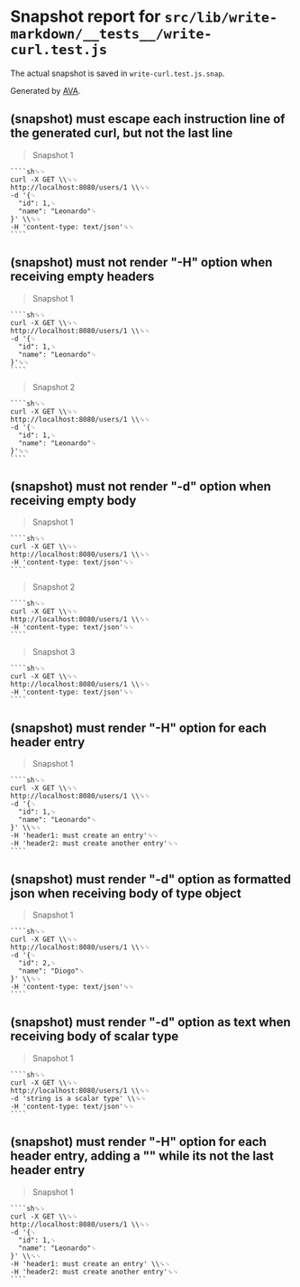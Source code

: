 # Snapshot report for `src/lib/write-markdown/__tests__/write-curl.test.js`

The actual snapshot is saved in `write-curl.test.js.snap`.

Generated by [AVA](https://ava.li).

## (snapshot) must escape each instruction line of the generated curl, but not the last line

> Snapshot 1

    ````sh␍␊
    curl -X GET \\␍␊
    http://localhost:8080/users/1 \\␍␊
    -d '{␊
      "id": 1,␊
      "name": "Leonardo"␊
    }' \\␍␊
    -H 'content-type: text/json'␍␊
    ````

## (snapshot) must not render "-H" option when receiving empty headers

> Snapshot 1

    ````sh␍␊
    curl -X GET \\␍␊
    http://localhost:8080/users/1 \\␍␊
    -d '{␊
      "id": 1,␊
      "name": "Leonardo"␊
    }'␍␊
    ````

> Snapshot 2

    ````sh␍␊
    curl -X GET \\␍␊
    http://localhost:8080/users/1 \\␍␊
    -d '{␊
      "id": 1,␊
      "name": "Leonardo"␊
    }'␍␊
    ````

## (snapshot) must not render "-d" option when receiving empty body

> Snapshot 1

    ````sh␍␊
    curl -X GET \\␍␊
    http://localhost:8080/users/1 \\␍␊
    -H 'content-type: text/json'␍␊
    ````

> Snapshot 2

    ````sh␍␊
    curl -X GET \\␍␊
    http://localhost:8080/users/1 \\␍␊
    -H 'content-type: text/json'␍␊
    ````

> Snapshot 3

    ````sh␍␊
    curl -X GET \\␍␊
    http://localhost:8080/users/1 \\␍␊
    -H 'content-type: text/json'␍␊
    ````

## (snapshot) must render "-H" option for each header entry

> Snapshot 1

    ````sh␍␊
    curl -X GET \\␍␊
    http://localhost:8080/users/1 \\␍␊
    -d '{␊
      "id": 1,␊
      "name": "Leonardo"␊
    }' \\␍␊
    -H 'header1: must create an entry'␍␊
    -H 'header2: must create another entry'␍␊
    ````

## (snapshot) must render "-d" option as formatted json when receiving body of type object

> Snapshot 1

    ````sh␍␊
    curl -X GET \\␍␊
    http://localhost:8080/users/1 \\␍␊
    -d '{␊
      "id": 2,␊
      "name": "Diogo"␊
    }' \\␍␊
    -H 'content-type: text/json'␍␊
    ````

## (snapshot) must render "-d" option as text when receiving body of scalar type

> Snapshot 1

    ````sh␍␊
    curl -X GET \\␍␊
    http://localhost:8080/users/1 \\␍␊
    -d 'string is a scalar type' \\␍␊
    -H 'content-type: text/json'␍␊
    ````

## (snapshot) must render "-H" option for each header entry, adding a "" while its not the last header entry

> Snapshot 1

    ````sh␍␊
    curl -X GET \\␍␊
    http://localhost:8080/users/1 \\␍␊
    -d '{␊
      "id": 1,␊
      "name": "Leonardo"␊
    }' \\␍␊
    -H 'header1: must create an entry' \\␍␊
    -H 'header2: must create another entry'␍␊
    ````
